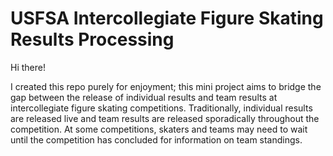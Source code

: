 # USFSA Intercollegiate Figure Skating Results Processing

Hi there!

I created this repo purely for enjoyment; this mini project aims to bridge the gap between the release of individual results and team results at intercollegiate figure skating competitions. Traditionally, individual results are released live and team results are released sporadically throughout the competition. At some competitions, skaters and teams may need to wait until the competition has concluded for information on team standings.  
